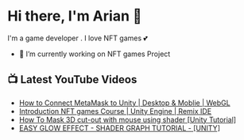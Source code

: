 # Hi there, I'm Arian 👋

I'm a game developer . I love NFT games 💕
- 🔭 I’m currently working on NFT games Project

## 📺 Latest YouTube Videos

 - [How to Connect MetaMask to Unity | Desktop & Moblie | WebGL](https://www.youtube.com/watch?v=GEquMcxkIAk&t=7s)
 - [Introduction NFT games Course | Unity Engine | Remix IDE](https://www.youtube.com/watch?v=rvU3wowgsQg)
 - [How To Mask 3D cut-out with mouse using shader [Unity Tutorial]](https://www.youtube.com/watch?v=Blits1yymCw)
 - [EASY GLOW EFFECT - SHADER GRAPH TUTORIAL - [UNITY]](https://www.youtube.com/watch?v=IKcgv7ZsBCI)
  
